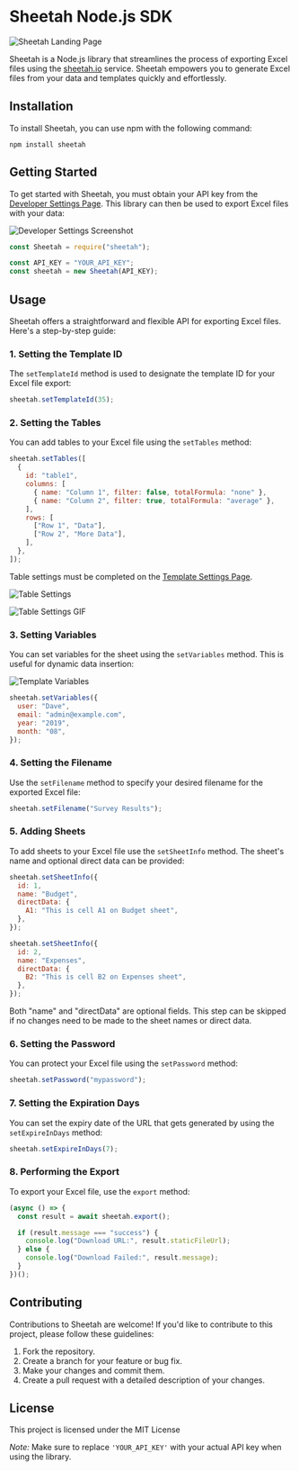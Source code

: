 # Sheetah Node.js SDK

![Sheetah Landing Page](resources/sheetah-landing.png)

Sheetah is a Node.js library that streamlines the process of exporting Excel files using the [sheetah.io](https://sheetah.io/) service. Sheetah empowers you to generate Excel files from your data and templates quickly and effortlessly.

## Installation

To install Sheetah, you can use npm with the following command:

```shell
npm install sheetah
```

## Getting Started

To get started with Sheetah, you must obtain your API key from the [Developer Settings Page](https://app.sheetah.io/). This library can then be used to export Excel files with your data:

![Developer Settings Screenshot](/resources/developer-settings.png)

```javascript
const Sheetah = require("sheetah");

const API_KEY = "YOUR_API_KEY";
const sheetah = new Sheetah(API_KEY);
```

## Usage

Sheetah offers a straightforward and flexible API for exporting Excel files. Here's a step-by-step guide:

### 1. Setting the Template ID

The `setTemplateId` method is used to designate the template ID for your Excel file export:

```javascript
sheetah.setTemplateId(35);
```

### 2. Setting the Tables

You can add tables to your Excel file using the `setTables` method:

```javascript
sheetah.setTables([
  {
    id: "table1",
    columns: [
      { name: "Column 1", filter: false, totalFormula: "none" },
      { name: "Column 2", filter: true, totalFormula: "average" },
    ],
    rows: [
      ["Row 1", "Data"],
      ["Row 2", "More Data"],
    ],
  },
]);
```

Table settings must be completed on the [Template Settings Page](https://app.sheetah.io/templates).

![Table Settings](resources/table-settings.png)

![Table Settings GIF](resources/table-settings.gif)

### 3. Setting Variables

You can set variables for the sheet using the `setVariables` method. This is useful for dynamic data insertion:

![Template Variables](resources/template-variables.png)

```javascript
sheetah.setVariables({
  user: "Dave",
  email: "admin@example.com",
  year: "2019",
  month: "08",
});
```

### 4. Setting the Filename

Use the `setFilename` method to specify your desired filename for the exported Excel file:

```javascript
sheetah.setFilename("Survey Results");
```

### 5. Adding Sheets

To add sheets to your Excel file use the `setSheetInfo` method. The sheet's name and optional direct data can be provided:

```javascript
sheetah.setSheetInfo({
  id: 1,
  name: "Budget",
  directData: {
    A1: "This is cell A1 on Budget sheet",
  },
});

sheetah.setSheetInfo({
  id: 2,
  name: "Expenses",
  directData: {
    B2: "This is cell B2 on Expenses sheet",
  },
});
```

Both "name" and "directData" are optional fields. This step can be skipped if no changes need to be made to the sheet names or direct data.

### 6. Setting the Password

You can protect your Excel file using the `setPassword` method:

```javascript
sheetah.setPassword("mypassword");
```

### 7. Setting the Expiration Days

You can set the expiry date of the URL that gets generated by using the `setExpireInDays` method:

```javascript
sheetah.setExpireInDays(7);
```

### 8. Performing the Export

To export your Excel file, use the `export` method:

```javascript
(async () => {
  const result = await sheetah.export();

  if (result.message === "success") {
    console.log("Download URL:", result.staticFileUrl);
  } else {
    console.log("Download Failed:", result.message);
  }
})();
```

## Contributing

Contributions to Sheetah are welcome! If you'd like to contribute to this project, please follow these guidelines:

1. Fork the repository.
2. Create a branch for your feature or bug fix.
3. Make your changes and commit them.
4. Create a pull request with a detailed description of your changes.

## License

This project is licensed under the MIT License

_Note:_ Make sure to replace `'YOUR_API_KEY'` with your actual API key when using the library.
